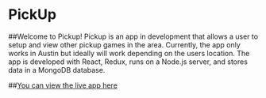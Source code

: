 # PickUp
##Welcome to Pickup!
Pickup is an app in development that allows a user to setup and view other pickup games in the area. Currently, the app only works in Austin but ideally will work depending on the users location. The app is developed with React, Redux, runs on a Node.js server, and stores data in a MongoDB database.

##[You can view the live app here](http://react-sports.herokuapp.com/)